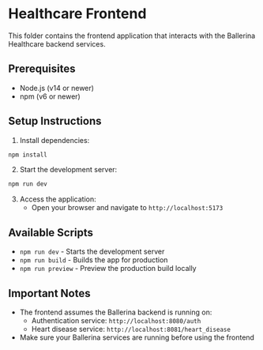 # Healthcare Frontend

This folder contains the frontend application that interacts with the Ballerina Healthcare backend services.

## Prerequisites

- Node.js (v14 or newer)
- npm (v6 or newer)

## Setup Instructions

1. Install dependencies:

```bash
npm install
```

2. Start the development server:

```bash
npm run dev
```

3. Access the application:
   - Open your browser and navigate to `http://localhost:5173`

## Available Scripts

- `npm run dev` - Starts the development server
- `npm run build` - Builds the app for production
- `npm run preview` - Preview the production build locally

## Important Notes

- The frontend assumes the Ballerina backend is running on:
  - Authentication service: `http://localhost:8080/auth`
  - Heart disease service: `http://localhost:8081/heart_disease`
- Make sure your Ballerina services are running before using the frontend

